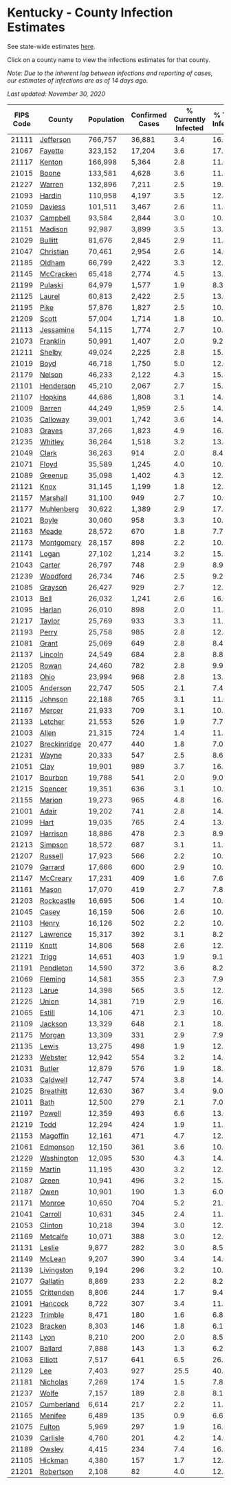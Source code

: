 # Kentucky - County Infection Estimates

See state-wide estimates [here](/infections/us-ky).

Click on a county name to view the infections estimates for that county.

*Note: Due to the inherent lag between infections and reporting of cases, our estimates of infections are as of 14 days ago.*

*Last updated: November 30, 2020*

|   FIPS Code |                       County |   Population |   Confirmed Cases |   % Currently Infected |   % Total Infected |
|-------------|------------------------------|--------------|-------------------|------------------------|--------------------|
|       21111 |       [Jefferson](jefferson) |      766,757 |            36,881 |                    3.4 |               16.3 |
|       21067 |           [Fayette](fayette) |      323,152 |            17,204 |                    3.6 |               17.5 |
|       21117 |             [Kenton](kenton) |      166,998 |             5,364 |                    2.8 |               11.0 |
|       21015 |               [Boone](boone) |      133,581 |             4,628 |                    3.6 |               11.5 |
|       21227 |             [Warren](warren) |      132,896 |             7,211 |                    2.5 |               19.1 |
|       21093 |             [Hardin](hardin) |      110,958 |             4,197 |                    3.5 |               12.4 |
|       21059 |           [Daviess](daviess) |      101,511 |             3,467 |                    2.6 |               11.6 |
|       21037 |         [Campbell](campbell) |       93,584 |             2,844 |                    3.0 |               10.1 |
|       21151 |           [Madison](madison) |       92,987 |             3,899 |                    3.5 |               13.8 |
|       21029 |           [Bullitt](bullitt) |       81,676 |             2,845 |                    2.9 |               11.4 |
|       21047 |       [Christian](christian) |       70,461 |             2,954 |                    2.6 |               14.0 |
|       21185 |             [Oldham](oldham) |       66,799 |             2,422 |                    3.3 |               12.2 |
|       21145 |       [McCracken](mccracken) |       65,418 |             2,774 |                    4.5 |               13.5 |
|       21199 |           [Pulaski](pulaski) |       64,979 |             1,577 |                    1.9 |                8.3 |
|       21125 |             [Laurel](laurel) |       60,813 |             2,422 |                    2.5 |               13.0 |
|       21195 |                 [Pike](pike) |       57,876 |             1,827 |                    2.5 |               10.2 |
|       21209 |               [Scott](scott) |       57,004 |             1,714 |                    1.8 |               10.2 |
|       21113 |       [Jessamine](jessamine) |       54,115 |             1,774 |                    2.7 |               10.8 |
|       21073 |         [Franklin](franklin) |       50,991 |             1,407 |                    2.0 |                9.2 |
|       21211 |             [Shelby](shelby) |       49,024 |             2,225 |                    2.8 |               15.5 |
|       21019 |                 [Boyd](boyd) |       46,718 |             1,750 |                    5.0 |               12.0 |
|       21179 |             [Nelson](nelson) |       46,233 |             2,122 |                    4.3 |               15.1 |
|       21101 |       [Henderson](henderson) |       45,210 |             2,067 |                    2.7 |               15.1 |
|       21107 |           [Hopkins](hopkins) |       44,686 |             1,808 |                    3.1 |               14.6 |
|       21009 |             [Barren](barren) |       44,249 |             1,959 |                    2.5 |               14.7 |
|       21035 |         [Calloway](calloway) |       39,001 |             1,742 |                    3.6 |               14.7 |
|       21083 |             [Graves](graves) |       37,266 |             1,823 |                    4.9 |               16.8 |
|       21235 |           [Whitley](whitley) |       36,264 |             1,518 |                    3.2 |               13.4 |
|       21049 |               [Clark](clark) |       36,263 |               914 |                    2.0 |                8.4 |
|       21071 |               [Floyd](floyd) |       35,589 |             1,245 |                    4.0 |               10.9 |
|       21089 |           [Greenup](greenup) |       35,098 |             1,402 |                    4.3 |               12.5 |
|       21121 |                 [Knox](knox) |       31,145 |             1,199 |                    1.8 |               12.9 |
|       21157 |         [Marshall](marshall) |       31,100 |               949 |                    2.7 |               10.0 |
|       21177 |     [Muhlenberg](muhlenberg) |       30,622 |             1,389 |                    2.9 |               17.6 |
|       21021 |               [Boyle](boyle) |       30,060 |               958 |                    3.3 |               10.3 |
|       21163 |               [Meade](meade) |       28,572 |               670 |                    1.8 |                7.7 |
|       21173 |     [Montgomery](montgomery) |       28,157 |               898 |                    2.2 |               10.7 |
|       21141 |               [Logan](logan) |       27,102 |             1,214 |                    3.2 |               15.3 |
|       21043 |             [Carter](carter) |       26,797 |               748 |                    2.9 |                8.9 |
|       21239 |         [Woodford](woodford) |       26,734 |               746 |                    2.5 |                9.2 |
|       21085 |           [Grayson](grayson) |       26,427 |               929 |                    2.7 |               12.2 |
|       21013 |                 [Bell](bell) |       26,032 |             1,241 |                    2.6 |               16.0 |
|       21095 |             [Harlan](harlan) |       26,010 |               898 |                    2.0 |               11.4 |
|       21217 |             [Taylor](taylor) |       25,769 |               933 |                    3.3 |               11.7 |
|       21193 |               [Perry](perry) |       25,758 |               985 |                    2.8 |               12.4 |
|       21081 |               [Grant](grant) |       25,069 |               649 |                    2.8 |                8.4 |
|       21137 |           [Lincoln](lincoln) |       24,549 |               684 |                    2.8 |                8.8 |
|       21205 |               [Rowan](rowan) |       24,460 |               782 |                    2.8 |                9.9 |
|       21183 |                 [Ohio](ohio) |       23,994 |               968 |                    2.8 |               13.8 |
|       21005 |         [Anderson](anderson) |       22,747 |               505 |                    2.1 |                7.4 |
|       21115 |           [Johnson](johnson) |       22,188 |               765 |                    3.1 |               11.0 |
|       21167 |             [Mercer](mercer) |       21,933 |               709 |                    3.1 |               10.3 |
|       21133 |           [Letcher](letcher) |       21,553 |               526 |                    1.9 |                7.7 |
|       21003 |               [Allen](allen) |       21,315 |               724 |                    1.4 |               11.3 |
|       21027 | [Breckinridge](breckinridge) |       20,477 |               440 |                    1.8 |                7.0 |
|       21231 |               [Wayne](wayne) |       20,333 |               547 |                    2.5 |                8.6 |
|       21051 |                 [Clay](clay) |       19,901 |               989 |                    3.7 |               16.5 |
|       21017 |           [Bourbon](bourbon) |       19,788 |               541 |                    2.0 |                9.0 |
|       21215 |           [Spencer](spencer) |       19,351 |               636 |                    3.1 |               10.9 |
|       21155 |             [Marion](marion) |       19,273 |               965 |                    4.8 |               16.6 |
|       21001 |               [Adair](adair) |       19,202 |               741 |                    2.8 |               14.1 |
|       21099 |                 [Hart](hart) |       19,035 |               765 |                    2.4 |               13.0 |
|       21097 |         [Harrison](harrison) |       18,886 |               478 |                    2.3 |                8.9 |
|       21213 |           [Simpson](simpson) |       18,572 |               687 |                    3.1 |               11.9 |
|       21207 |           [Russell](russell) |       17,923 |               566 |                    2.2 |               10.9 |
|       21079 |           [Garrard](garrard) |       17,666 |               600 |                    2.9 |               10.9 |
|       21147 |         [McCreary](mccreary) |       17,231 |               409 |                    1.6 |                7.6 |
|       21161 |               [Mason](mason) |       17,070 |               419 |                    2.7 |                7.8 |
|       21203 |     [Rockcastle](rockcastle) |       16,695 |               506 |                    1.4 |               10.3 |
|       21045 |               [Casey](casey) |       16,159 |               506 |                    2.6 |               10.8 |
|       21103 |               [Henry](henry) |       16,126 |               502 |                    2.2 |               10.4 |
|       21127 |         [Lawrence](lawrence) |       15,317 |               392 |                    3.1 |                8.2 |
|       21119 |               [Knott](knott) |       14,806 |               568 |                    2.6 |               12.3 |
|       21221 |               [Trigg](trigg) |       14,651 |               403 |                    1.9 |                9.1 |
|       21191 |       [Pendleton](pendleton) |       14,590 |               372 |                    3.6 |                8.2 |
|       21069 |           [Fleming](fleming) |       14,581 |               355 |                    2.3 |                7.9 |
|       21123 |               [Larue](larue) |       14,398 |               565 |                    3.5 |               12.8 |
|       21225 |               [Union](union) |       14,381 |               719 |                    2.9 |               16.6 |
|       21065 |             [Estill](estill) |       14,106 |               471 |                    2.3 |               10.4 |
|       21109 |           [Jackson](jackson) |       13,329 |               648 |                    2.1 |               18.1 |
|       21175 |             [Morgan](morgan) |       13,309 |               331 |                    2.9 |                7.9 |
|       21135 |               [Lewis](lewis) |       13,275 |               498 |                    1.9 |               12.3 |
|       21233 |           [Webster](webster) |       12,942 |               554 |                    3.2 |               14.6 |
|       21031 |             [Butler](butler) |       12,879 |               576 |                    1.9 |               18.1 |
|       21033 |         [Caldwell](caldwell) |       12,747 |               574 |                    3.8 |               14.4 |
|       21025 |       [Breathitt](breathitt) |       12,630 |               367 |                    3.4 |                9.0 |
|       21011 |                 [Bath](bath) |       12,500 |               279 |                    2.1 |                7.0 |
|       21197 |             [Powell](powell) |       12,359 |               493 |                    6.6 |               13.0 |
|       21219 |                 [Todd](todd) |       12,294 |               424 |                    1.9 |               11.7 |
|       21153 |         [Magoffin](magoffin) |       12,161 |               471 |                    4.7 |               12.3 |
|       21061 |         [Edmonson](edmonson) |       12,150 |               361 |                    3.6 |               10.6 |
|       21229 |     [Washington](washington) |       12,095 |               530 |                    4.3 |               14.1 |
|       21159 |             [Martin](martin) |       11,195 |               430 |                    3.2 |               12.1 |
|       21087 |               [Green](green) |       10,941 |               496 |                    3.2 |               15.3 |
|       21187 |                 [Owen](owen) |       10,901 |               190 |                    1.3 |                6.0 |
|       21171 |             [Monroe](monroe) |       10,650 |               704 |                    5.2 |               21.9 |
|       21041 |           [Carroll](carroll) |       10,631 |               345 |                    2.4 |               11.2 |
|       21053 |           [Clinton](clinton) |       10,218 |               394 |                    3.0 |               12.5 |
|       21169 |         [Metcalfe](metcalfe) |       10,071 |               388 |                    3.0 |               12.6 |
|       21131 |             [Leslie](leslie) |        9,877 |               282 |                    3.0 |                8.5 |
|       21149 |             [McLean](mclean) |        9,207 |               390 |                    3.4 |               14.0 |
|       21139 |     [Livingston](livingston) |        9,194 |               296 |                    3.2 |               10.1 |
|       21077 |         [Gallatin](gallatin) |        8,869 |               233 |                    2.2 |                8.2 |
|       21055 |     [Crittenden](crittenden) |        8,806 |               244 |                    1.7 |                9.4 |
|       21091 |           [Hancock](hancock) |        8,722 |               307 |                    3.4 |               11.7 |
|       21223 |           [Trimble](trimble) |        8,471 |               180 |                    1.6 |                6.8 |
|       21023 |           [Bracken](bracken) |        8,303 |               146 |                    1.8 |                6.1 |
|       21143 |                 [Lyon](lyon) |        8,210 |               200 |                    2.0 |                8.5 |
|       21007 |           [Ballard](ballard) |        7,888 |               143 |                    1.3 |                6.2 |
|       21063 |           [Elliott](elliott) |        7,517 |               641 |                    6.5 |               26.1 |
|       21129 |                   [Lee](lee) |        7,403 |               927 |                   25.5 |               40.8 |
|       21181 |         [Nicholas](nicholas) |        7,269 |               174 |                    1.5 |                7.8 |
|       21237 |               [Wolfe](wolfe) |        7,157 |               189 |                    2.8 |                8.1 |
|       21057 |     [Cumberland](cumberland) |        6,614 |               217 |                    2.2 |               11.5 |
|       21165 |           [Menifee](menifee) |        6,489 |               135 |                    0.9 |                6.6 |
|       21075 |             [Fulton](fulton) |        5,969 |               297 |                    1.9 |               16.8 |
|       21039 |         [Carlisle](carlisle) |        4,760 |               201 |                    4.2 |               14.0 |
|       21189 |             [Owsley](owsley) |        4,415 |               234 |                    7.4 |               16.7 |
|       21105 |           [Hickman](hickman) |        4,380 |               157 |                    1.7 |               12.4 |
|       21201 |       [Robertson](robertson) |        2,108 |                82 |                    4.0 |               12.3 |